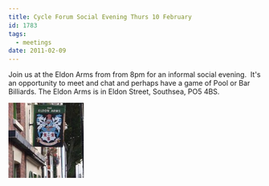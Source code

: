```yaml
---
title: Cycle Forum Social Evening Thurs 10 February
id: 1783
tags:
  - meetings
date: 2011-02-09
---
```


Join us at the Eldon Arms from from 8pm for an informal social evening.  It's an opportunity to meet and chat and perhaps have a game of Pool or Bar Billiards. The Eldon Arms is in Eldon Street, Southsea, PO5 4BS.

![Eldon Arms, Southsea](/public/assets/Eldon-Arms-Southsea-150x150.jpg "Eldon Arms, Southsea")
